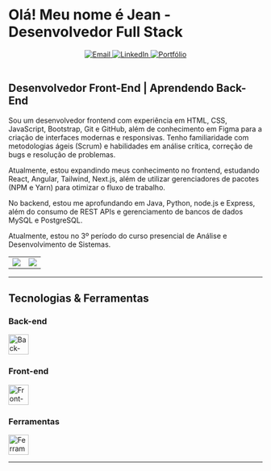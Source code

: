 # Olá! Meu nome é Jean - Desenvolvedor Full Stack
<div align="center">
  <a href="mailto:jeansouza199487@gmail.com">
    <img src="https://img.shields.io/badge/Gmail-D14836?style=for-the-badge&logo=gmail&logoColor=white)" alt="Email">
  </a>
  <a href="https://www.linkedin.com/in/jean-souza-383b5722a/">
    <img src="https://img.shields.io/badge/LINKEDIN-0077B5?style=for-the-badge&logo=linkedin&logoColor=white" alt="LinkedIn">
  </a>
    <a href="https://portfolio-tau-plum-49.vercel.app/">
    <img src="https://img.shields.io/badge/Portf%C3%B3lio-28a745?style=for-the-badge&logo=About.me&logoColor=white)" alt="Portfólio">
  </a>
</div>
<br>

## Desenvolvedor Front-End | Aprendendo Back-End

Sou um desenvolvedor frontend com experiência em HTML, CSS, JavaScript, Bootstrap, Git e GitHub, além de conhecimento em Figma para a criação de interfaces modernas e responsivas. Tenho familiaridade com metodologias ágeis (Scrum) e habilidades em análise crítica, correção de bugs e resolução de problemas.

Atualmente, estou expandindo meus conhecimento no frontend, estudando React, Angular, Tailwind, Next.js, além de utilizar gerenciadores de pacotes (NPM e Yarn) para otimizar o fluxo de trabalho.

No backend, estou me aprofundando em Java, Python, node.js e Express, além do consumo de REST APIs e gerenciamento de bancos de dados MySQL e PostgreSQL.

Atualmente, estou no 3º período do curso presencial de Análise e Desenvolvimento de Sistemas.

<table>
  <tr>
    <td>
      <img src="https://github-readme-stats.vercel.app/api?username=jeansouza1994&show_icons=true&theme=city_lights"/>
    </td>
    <td>
      <img src="https://streak-stats.demolab.com?user=jeansouza1994&mode=weekly&theme=city_lights&stroke=D3D1D1&border=E4E2E2"/>
    </td>
  </tr>
</table>

---

## Tecnologias & Ferramentas

### Back-end
<div>
  <img src="https://skillicons.dev/icons?i=java,js,nodejs,nextjs,python" alt="Back-end" height="40"/>
</div>

### Front-end
<div>
  <img src="https://skillicons.dev/icons?i=html,css,js,jquery,bootstrap,tailwind,react" alt="Front-end" height="40"/>
</div>

### Ferramentas
<div>
  <img src="https://skillicons.dev/icons?i=postgres,mysql,sqlite,npm,yarn,docker,git,gitlab,figma" alt="Ferramentas" height="40"/>
</div>

---
